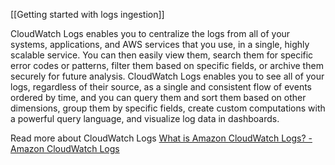 [[Getting started with logs ingestion]]

CloudWatch Logs enables you to centralize the logs from all of your systems, applications, and AWS services that you use, in a single, highly scalable service. You can then easily view them, search them for specific error codes or patterns, filter them based on specific fields, or archive them securely for future analysis. CloudWatch Logs enables you to see all of your logs, regardless of their source, as a single and consistent flow of events ordered by time, and you can query them and sort them based on other dimensions, group them by specific fields, create custom computations with a powerful query language, and visualize log data in dashboards.
  
Read more about CloudWatch Logs
[What is Amazon CloudWatch Logs? - Amazon CloudWatch Logs](https://docs.aws.amazon.com/AmazonCloudWatch/latest/logs/WhatIsCloudWatchLogs.html)
